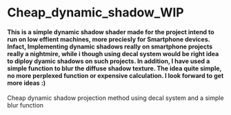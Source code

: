 # Cheap_dynamic_shadow_WIP

#### This is a simple dynamic shadow shader made for the project intend to run on low effient machines, more preciesly for Smartphone devices. Infact, Implementing dynamic shadows really on smartphone projects really a nightmire, while i though using decal system would be right idea to diploy dyamic shadows on such projects. In addition, I have used a simple function to blur the diffuse shadow texture. The idea quite simple, no more perplexed function or expensive calculation. I look forward to get more ideas :) 

Cheap dynamic shadow projection method using decal system and a simple blur function 

